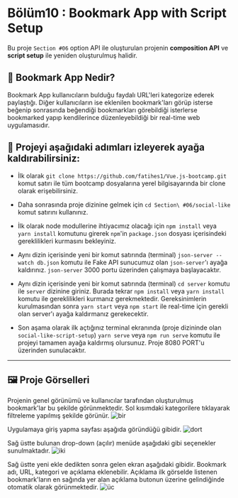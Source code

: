 ﻿# Bölüm10 : Bookmark App with Script Setup

Bu proje `Section #06` option API ile oluşturulan projenin **composition API** ve **script setup** ile yeniden oluşturulmuş halidir. 
## :bookmark_tabs: Bookmark App Nedir?
Bookmark App kullanıcıların bulduğu faydalı URL'leri kategorize ederek paylaştığı. Diğer kullanıcıların ise eklenilen bookmark'ları görüp isterse beğenip sonrasında beğendiği bookmarkları görebildiği isterlerse bookmarked yapıp kendilerince düzenleyebildiği bir real-time web uygulamasıdır.

## :rocket: Projeyi aşağıdaki adımları izleyerek ayağa kaldırabilirsiniz:

- İlk olarak `git clone https://github.com/fatihes1/Vue.js-bootcamp.git` komut satırı ile tüm bootcamp dosyalarına yerel bilgisayarında bir clone olarak erişebilirsiniz.

- Daha sonrasında proje dizinine gelmek için `cd Section\ #06/social-like` komut satırını kullanınız.

- İlk olarak node modullerine ihtiyacımız olacağı için `npm install` veya `yarn install` komutunu girerek `npm`'in `package.json` dosyası içerisindeki gereklilikleri kurmasını bekleyiniz. 

- Aynı dizin içerisinde yeni bir komut satırında (terminal) `json-server --watch db.json` komutu ile Fake API sunucumuz olan `json-server`'ı ayağa kaldırınız. `json-server` 3000 portu üzerinden çalışmaya başlayacaktır.

- Aynı dizin içerisinde yeni bir komut satırında (terminal)  `cd server` komutu ile `server` dizinine giriniz. Burada tekrar  `npm install`  veya `yarn install` komutu ile gereklilikleri kurmanız gerekmektedir. Gereksinimlerin kurulmasından sonra `yarn start` veya `npm start` ile real-time için gerekli olan server'ı ayağa kaldırmanız gerekecektir.

- Son aşama olarak ilk açtığınız terminal ekranında (proje dizininde olan `social-like-script-setup`)  `yarn serve` veya `npm run serve` komutu ile projeyi tamamen ayağa kaldırmış olursunuz. Proje 8080 PORT'u üzerinden sunulacaktır.

<hr>

## :framed_picture: Proje Görselleri
Projenin genel görünümü ve kullanıcılar tarafından oluşturulmuş bookmark'lar bu şekilde görünmektedir. Sol kısımdaki kategorilere tıklayarak filtreleme yapılmış şekilde görünür.
![bir](https://user-images.githubusercontent.com/54971670/147669729-569550a1-e128-48bb-976e-83538f43db38.PNG)

Uygulamaya giriş yapma sayfası aşağıda göründüğü gibidir.
![dort](https://user-images.githubusercontent.com/54971670/147669732-8ecdcbe8-ff10-457c-b489-08c01d494491.PNG)

Sağ üstte bulunan drop-down (açılır) menüde aşağıdaki gibi seçenekler sunulmaktadır.
![iki](https://user-images.githubusercontent.com/54971670/147669735-9e3acc40-07ee-4c47-ab45-4b8adb3d0ba5.PNG)

Sağ üstte yeni ekle dedikten sonra gelen ekran aşağıdaki gibidir. Bookmark adı, URL, kategori ve açıklama eklenebilir. Açıklama ilk görselde listenen bookmark'ların en sağında yer alan açıklama butonun üzerine gelindiğinde otomatik olarak görünmektedir.
![üc](https://user-images.githubusercontent.com/54971670/147669736-b3e8d7b8-b16a-4164-8420-bd03cd3682ce.PNG)
